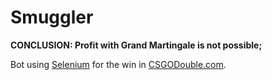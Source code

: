 # Smuggler

**CONCLUSION: Profit with Grand Martingale is not possible;**

Bot using [Selenium](http://www.seleniumhq.org/) for the win in [CSGODouble.com](http://www.csgodouble.com/index.php).
